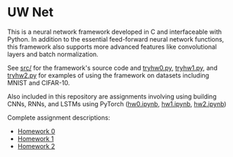 # UW Net #

This is a neural network framework developed in C and interfaceable with Python. In addition to the essential feed-forward neural network functions, this framework also supports more advanced features like convolutional layers and batch normalization.

See [src/](./src) for the framework's source code and [tryhw0.py](./tryhw0.py), [tryhw1.py](./tryhw1.py), and [tryhw2.py](./tryhw2.py) for examples of using the framework on datasets including MNIST and CIFAR-10.

Also included in this repository are assignments involving using building CNNs, RNNs, and LSTMs using PyTorch ([hw0.ipynb](./hw0.ipynb), [hw1.ipynb](./hw1.ipynb), [hw2.ipynb](./hw2.ipynb))

Complete assignment descriptions:

- [Homework 0](./hw0.md)
- [Homework 1](./hw1.md)
- [Homework 2](./hw2.md)
